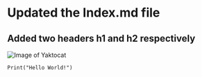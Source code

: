 # Updated the Index.md file

## Added two headers h1 and h2 respectively
![Image of Yaktocat](https://octodex.github.com/images/yaktocat.png)

~~~
Print("Hello World!")
~~~
